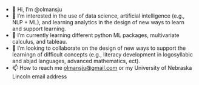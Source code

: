 - 👋 Hi, I’m @olmansju
- 👀 I’m interested in the use of data science, artificial intelligence (e.g., NLP + ML), and learning analytics in the design of new ways to learn and support learning. 
- 🌱 I’m currently learning different python ML packages, multivariate calculus, and tableau.
- 💞️ I’m looking to collaborate on the design of new ways to support the learningn of difficult concepts (e.g., literacy development in logosyllabic and abjad languages, advanced mathematics, ect).
- 📫 How to reach me olmansju@gmail.com or my University of Nebraska Lincoln email address

<!---
olmansju/olmansju is a ✨ special ✨ repository because its `README.md` (this file) appears on your GitHub profile.
You can click the Preview link to take a look at your changes.
--->
